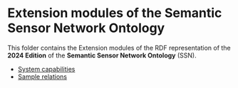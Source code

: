 # Extension modules of the Semantic Sensor Network Ontology

This folder contains the Extension modules of the RDF representation of the **2024 Edition** of the **Semantic Sensor Network Ontology** (SSN).

- [System capabilities](./ssn-system.ttl)
- [Sample relations](./sample-relations.ttl)
